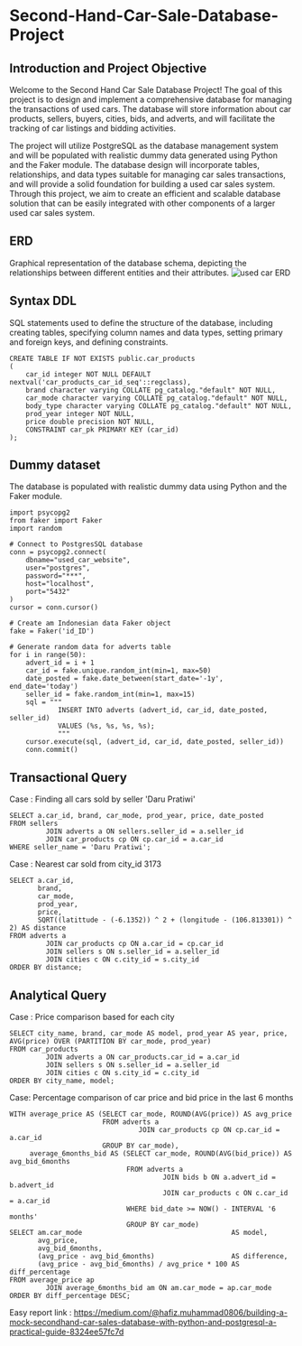 # Second-Hand-Car-Sale-Database-Project

## Introduction and Project Objective
Welcome to the Second Hand Car Sale Database Project! The goal of this project is to design and implement a comprehensive database for managing the transactions of used cars. The database will store information about car products, sellers, buyers, cities, bids, and adverts, and will facilitate the tracking of car listings and bidding activities. 

The project will utilize PostgreSQL as the database management system and will be populated with realistic dummy data generated using Python and the Faker module. The database design will incorporate tables, relationships, and data types suitable for managing car sales transactions, and will provide a solid foundation for building a used car sales system. Through this project, we aim to create an efficient and scalable database solution that can be easily integrated with other components of a larger used car sales system.

## ERD
Graphical representation of the database schema, depicting the relationships between different entities and their attributes.
![used car ERD](https://user-images.githubusercontent.com/122255417/232669955-f6eb90aa-96e1-47e4-9ada-fe662dbf7e2a.png)

## Syntax DDL
SQL statements used to define the structure of the database, including creating tables, specifying column names and data types, setting primary and foreign keys, and defining constraints.
```
CREATE TABLE IF NOT EXISTS public.car_products
(
    car_id integer NOT NULL DEFAULT nextval('car_products_car_id_seq'::regclass),
    brand character varying COLLATE pg_catalog."default" NOT NULL,
    car_mode character varying COLLATE pg_catalog."default" NOT NULL,
    body_type character varying COLLATE pg_catalog."default" NOT NULL,
    prod_year integer NOT NULL,
    price double precision NOT NULL,
    CONSTRAINT car_pk PRIMARY KEY (car_id)
);
```

## Dummy dataset
The database is populated with realistic dummy data using Python and the Faker module. 
```
import psycopg2
from faker import Faker
import random
 
# Connect to PostgresSQL database
conn = psycopg2.connect(
    dbname="used_car_website",
    user="postgres",
    password="***",
    host="localhost",
    port="5432"
)
cursor = conn.cursor()

# Create am Indonesian data Faker object
fake = Faker('id_ID')

# Generate random data for adverts table
for i in range(50):  
    advert_id = i + 1  
    car_id = fake.unique.random_int(min=1, max=50)  
    date_posted = fake.date_between(start_date='-1y', end_date='today')
    seller_id = fake.random_int(min=1, max=15)  
    sql = """
            INSERT INTO adverts (advert_id, car_id, date_posted, seller_id)
            VALUES (%s, %s, %s, %s);
            """
    cursor.execute(sql, (advert_id, car_id, date_posted, seller_id))
    conn.commit()
```

## Transactional Query
Case : Finding all cars sold by seller 'Daru Pratiwi'
```
SELECT a.car_id, brand, car_mode, prod_year, price, date_posted
FROM sellers
         JOIN adverts a ON sellers.seller_id = a.seller_id
         JOIN car_products cp ON cp.car_id = a.car_id
WHERE seller_name = 'Daru Pratiwi';
```


Case : Nearest car sold from city_id 3173
```
SELECT a.car_id,
       brand,
       car_mode,
       prod_year,
       price,
       SQRT((latittude - (-6.1352)) ^ 2 + (longitude - (106.813301)) ^ 2) AS distance
FROM adverts a
         JOIN car_products cp ON a.car_id = cp.car_id
         JOIN sellers s ON s.seller_id = a.seller_id
         JOIN cities c ON c.city_id = s.city_id
ORDER BY distance;
```

## Analytical Query
Case : Price comparison based for each city
```
SELECT city_name, brand, car_mode AS model, prod_year AS year, price, AVG(price) OVER (PARTITION BY car_mode, prod_year)
FROM car_products
         JOIN adverts a ON car_products.car_id = a.car_id
         JOIN sellers s ON s.seller_id = a.seller_id
         JOIN cities c ON s.city_id = c.city_id
ORDER BY city_name, model;
```

Case: Percentage comparison of car price and bid price in the last 6 months
```
WITH average_price AS (SELECT car_mode, ROUND(AVG(price)) AS avg_price
                       FROM adverts a
                                JOIN car_products cp ON cp.car_id = a.car_id
                       GROUP BY car_mode),
     average_6months_bid AS (SELECT car_mode, ROUND(AVG(bid_price)) AS avg_bid_6months
                             FROM adverts a
                                      JOIN bids b ON a.advert_id = b.advert_id
                                      JOIN car_products c ON c.car_id = a.car_id
                             WHERE bid_date >= NOW() - INTERVAL '6 months'
                             GROUP BY car_mode)
SELECT am.car_mode                                     AS model,
       avg_price,
       avg_bid_6months,
       (avg_price - avg_bid_6months)                   AS difference,
       (avg_price - avg_bid_6months) / avg_price * 100 AS diff_percentage
FROM average_price ap
         JOIN average_6months_bid am ON am.car_mode = ap.car_mode
ORDER BY diff_percentage DESC;
```

Easy report link : https://medium.com/@hafiz.muhammad0806/building-a-mock-secondhand-car-sales-database-with-python-and-postgresql-a-practical-guide-8324ee57fc7d
